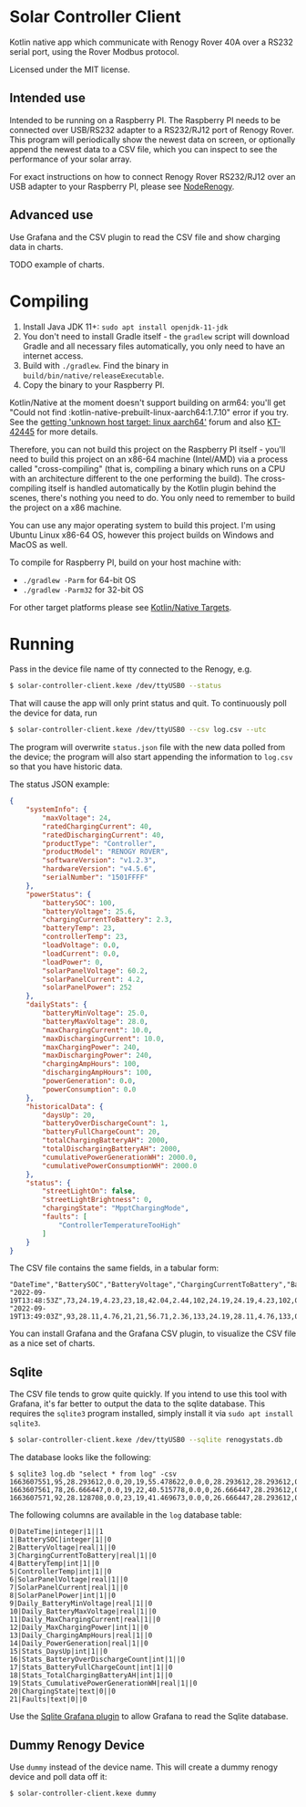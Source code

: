 # Solar Controller Client

Kotlin native app which communicate with Renogy Rover 40A over a RS232 serial port, using the Rover Modbus protocol.

Licensed under the MIT license.

## Intended use

Intended to be running on a Raspberry PI. The Raspberry PI needs to be connected over USB/RS232 adapter
to a RS232/RJ12 port of Renogy Rover. This program will periodically show the newest data on screen,
or optionally append the newest data to a CSV file,
which you can inspect to see the performance of your solar array.

For exact instructions on how to connect Renogy Rover RS232/RJ12 over an USB adapter to your Raspberry PI, please see
[NodeRenogy](https://github.com/mickwheelz/NodeRenogy).

## Advanced use

Use Grafana and the CSV plugin to read the CSV file and show charging data in charts.

TODO example of charts.

# Compiling

1. Install Java JDK 11+: `sudo apt install openjdk-11-jdk`
2.  You don't need to install Gradle itself - the `gradlew` script will download Gradle and all
    necessary files automatically, you only need to have an internet access.
3. Build with `./gradlew`. Find the binary in `build/bin/native/releaseExecutable`.
4. Copy the binary to your Raspberry PI.

Kotlin/Native at the moment doesn't support building on arm64: you'll get
"Could not find :kotlin-native-prebuilt-linux-aarch64:1.7.10" error if you try. See the
[getting 'unknown host target: linux aarch64'](https://discuss.kotlinlang.org/t/kotlin-native-getting-unknown-host-target-linux-aarch64-on-raspberry-pi-3b-ubuntu-21-04-aarch64/22874)
forum and also [KT-42445](https://youtrack.jetbrains.com/issue/KT-42445) for more details.

Therefore, you can not build this project on the Raspberry PI itself - you'll need to build this project
on an x86-64 machine (Intel/AMD) via a process called "cross-compiling" (that is, compiling a binary which runs on a CPU with an architecture different to the one performing the build).
The cross-compiling itself is handled automatically by the Kotlin plugin behind the scenes, there's nothing you need to do.
You only need to remember to build the project on a x86 machine.

You can use any major operating system to build this project. I'm using Ubuntu Linux x86-64 OS, however this
project builds on Windows and MacOS as well.

To compile for Raspberry PI, build on your host machine with:

* `./gradlew -Parm` for 64-bit OS
* `./gradlew -Parm32` for 32-bit OS

For other target platforms please see [Kotlin/Native Targets](https://kotlinlang.org/docs/multiplatform-dsl-reference.html#targets).

# Running

Pass in the device file name of tty connected to the Renogy, e.g.

```bash
$ solar-controller-client.kexe /dev/ttyUSB0 --status
```

That will cause the app will only print status and quit. To continuously poll the device for data, run

```bash
$ solar-controller-client.kexe /dev/ttyUSB0 --csv log.csv --utc
```

The program will overwrite `status.json` file with the new data polled from the device;
the program will also start appending the information to `log.csv` so that you have historic data.

The status JSON example:
```json
{
    "systemInfo": {
        "maxVoltage": 24,
        "ratedChargingCurrent": 40,
        "ratedDischargingCurrent": 40,
        "productType": "Controller",
        "productModel": "RENOGY ROVER",
        "softwareVersion": "v1.2.3",
        "hardwareVersion": "v4.5.6",
        "serialNumber": "1501FFFF"
    },
    "powerStatus": {
        "batterySOC": 100,
        "batteryVoltage": 25.6,
        "chargingCurrentToBattery": 2.3,
        "batteryTemp": 23,
        "controllerTemp": 23,
        "loadVoltage": 0.0,
        "loadCurrent": 0.0,
        "loadPower": 0,
        "solarPanelVoltage": 60.2,
        "solarPanelCurrent": 4.2,
        "solarPanelPower": 252
    },
    "dailyStats": {
        "batteryMinVoltage": 25.0,
        "batteryMaxVoltage": 28.0,
        "maxChargingCurrent": 10.0,
        "maxDischargingCurrent": 10.0,
        "maxChargingPower": 240,
        "maxDischargingPower": 240,
        "chargingAmpHours": 100,
        "dischargingAmpHours": 100,
        "powerGeneration": 0.0,
        "powerConsumption": 0.0
    },
    "historicalData": {
        "daysUp": 20,
        "batteryOverDischargeCount": 1,
        "batteryFullChargeCount": 20,
        "totalChargingBatteryAH": 2000,
        "totalDischargingBatteryAH": 2000,
        "cumulativePowerGenerationWH": 2000.0,
        "cumulativePowerConsumptionWH": 2000.0
    },
    "status": {
        "streetLightOn": false,
        "streetLightBrightness": 0,
        "chargingState": "MpptChargingMode",
        "faults": [
            "ControllerTemperatureTooHigh"
        ]
    }
}
```

The CSV file contains the same fields, in a tabular form:
```csv
"DateTime","BatterySOC","BatteryVoltage","ChargingCurrentToBattery","BatteryTemp","ControllerTemp","SolarPanelVoltage","SolarPanelCurrent","SolarPanelPower","Daily.BatteryMinVoltage","Daily.BatteryMaxVoltage","Daily.MaxChargingCurrent","Daily.MaxChargingPower","Daily.ChargingAmpHours","Daily.PowerGeneration","Stats.DaysUp","Stats.BatteryOverDischargeCount","Stats.BatteryFullChargeCount","Stats.TotalChargingBatteryAH","Stats.CumulativePowerGenerationWH","ChargingState","Faults"
"2022-09-19T13:48:53Z",73,24.19,4.23,23,18,42.04,2.44,102,24.19,24.19,4.23,102,0.00,0.00,1,0,0,0,0.00,"MpptChargingMode",""
"2022-09-19T13:49:03Z",93,28.11,4.76,21,21,56.71,2.36,133,24.19,28.11,4.76,133,0.01,0.37,1,0,0,0,0.37,"MpptChargingMode",""
```

You can install Grafana and the Grafana CSV plugin, to visualize the CSV file as
a nice set of charts.

## Sqlite

The CSV file tends to grow quite quickly. If you intend to use this tool with Grafana,
it's far better to output the data to the sqlite database. This requires the `sqlite3`
program installed, simply install it via `sudo apt install sqlite3`.

```bash
$ solar-controller-client.kexe /dev/ttyUSB0 --sqlite renogystats.db
```

The database looks like the following:
```
$ sqlite3 log.db "select * from log" -csv
1663607551,95,28.293612,0.0,20,19,55.478622,0.0,0,28.293612,28.293612,0.0,0,0.0,0.0,1,0,0,0,0.0,MpptChargingMode,
1663607561,78,26.666447,0.0,19,22,40.515778,0.0,0,26.666447,28.293612,0.0,0,0.0,0.0,1,0,0,0,0.0,MpptChargingMode,
1663607571,92,28.128708,0.0,23,19,41.469673,0.0,0,26.666447,28.293612,0.0,0,0.0,0.0,1,0,0,0,0.0,MpptChargingMode,
```

The following columns are available in the `log` database table:
```
0|DateTime|integer|1||1
1|BatterySOC|integer|1||0
2|BatteryVoltage|real|1||0
3|ChargingCurrentToBattery|real|1||0
4|BatteryTemp|int|1||0
5|ControllerTemp|int|1||0
6|SolarPanelVoltage|real|1||0
7|SolarPanelCurrent|real|1||0
8|SolarPanelPower|int|1||0
9|Daily_BatteryMinVoltage|real|1||0
10|Daily_BatteryMaxVoltage|real|1||0
11|Daily_MaxChargingCurrent|real|1||0
12|Daily_MaxChargingPower|int|1||0
13|Daily_ChargingAmpHours|real|1||0
14|Daily_PowerGeneration|real|1||0
15|Stats_DaysUp|int|1||0
16|Stats_BatteryOverDischargeCount|int|1||0
17|Stats_BatteryFullChargeCount|int|1||0
18|Stats_TotalChargingBatteryAH|int|1||0
19|Stats_CumulativePowerGenerationWH|real|1||0
20|ChargingState|text|0||0
21|Faults|text|0||0
```

Use the [Sqlite Grafana plugin](https://grafana.com/grafana/plugins/frser-sqlite-datasource/)
to allow Grafana to read the Sqlite database.

## Dummy Renogy Device

Use `dummy` instead
of the device name. This will create a dummy renogy device and poll data off it:

```bash
$ solar-controller-client.kexe dummy
```
